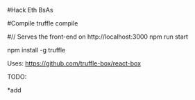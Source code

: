 #Hack Eth BsAs

#Compile
truffle compile

#// Serves the front-end on http://localhost:3000
npm run start

npm install -g truffle


Uses:
https://github.com/truffle-box/react-box

TODO:

*add 